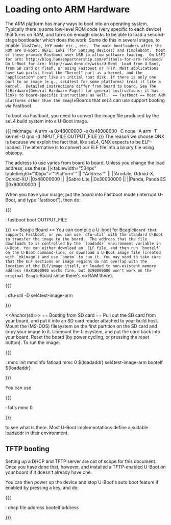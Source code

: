# Loading onto ARM Hardware


The ARM platform has many ways to boot into an operating system.
Typically there is some low-level ROM code (very specific to each
device) that turns on RAM, and turns on enough clocks to be able to load
a second-stage bootloader which does the work. Some do this in several
stages, to enable
Trust`Zone, HYP-mode etc., etc.  The main bootloaders after the ROM are U-Boot, UEFI, Loki (for Samsung devices) and simpleboot.  Most of these provide Fastboot over USB to allow software loading.  On UEFI for arm: http://blog.hansenpartnership.com/efitools-for-arm-released/ On U-Boot for arm: http://www.denx.de/wiki/U-Boot  Load from U-Boot, from SD card or flash, or using Fastboot or TFTP. Most applications have two parts: treat the "kernel" part as a kernel, and the "application" part like an initial root disk. If there is only one part to an image (e.g., seL4test for some platforms) treat it like a kernel.  Detailed instructions differ from board to board. See The [[Hardware|General Hardware Page]] for general instructions; it has links to board-specific instructions as well.  == Fastboot == Most ARM platforms other than the Beagle`Boards
that seL4 can use support booting via Fastboot.

To boot via Fastboot, you need to convert the image file produced by the
seL4 build system into a U-Boot image.

{{{ mkimage -A arm -a 0x48000000 -e 0x48000000 -C none -A arm -T kernel
-O qnx -d INPUT_FILE OUTPUT_FILE }}} The reason we choose QNX is
because we exploit the fact that, like seL4, QNX expects to be
ELF-loaded. The alternative is to convert our ELF file into a binary
file using objcopy.

The address to use varies from board to board. Unless you change the
load address, use these: ||&lt;tablewidth="534px"
tableheight="105px"&gt;'''Platform''' ||'''Address''' || ||Arndale,
Odroid-X, Odroid-XU ||0x48000000 || ||Sabre Lite ||0x30000000 ||
||Panda, Panda ES ||0x80000000 ||

When you have your image, put the board into Fastboot mode (interrupt
U-Boot, and type "fastboot"), then do:

{{{

:   fastboot boot OUTPUT_FILE

}}} == Beagle Board == You can compile a U-boot for
Beagle`` Board that supports Fastboot, or you can use `dfu-util` with the standard U-Boot to transfer the image to the board.  The address that the file downloads to is controlled by the `loadaddr` environment variable in U-Boot. You can either download an  ELF file, and then run `bootelf` on the U-Boot command-line, or download a U-Boot image file (created with `mkimage`) and use `bootm` to run it. You may need to take care that the ELF sections or image regions do not overlap with the location of the ELF/image itself, or loaded to non-existent memory address (0x81000000 works fine, but 0x90000000 won't work on the original Beagle ``Board
since there's no RAM there).

{{{

:   dfu-util -D sel4test-image-arm

}}}

&lt;&lt;Anchor(sd)&gt;&gt; == Booting from SD card == Pull out the SD
card from your board, and put it into an SD card reader attached to your
build host. Mount the (MS-DOS) filesystem on the first partition on the
SD card and copy your image to it. Unmount the filesystem, and put the
card back into your board. Reset the board (by power cycling, or
pressing the reset button). To run the image:

{{{

:   mmc init mmcinfo fatload mmc 0 \${loadaddr} sel4test-image-arm
    bootelf \${loadaddr}

}}}

You can use

{{{

:   fatls mmc 0

}}}

to see what is there. Most U-Boot implementations define a suitable
loadaddr in their environment.

## TFTP booting
 Setting up a DHCP and TFTP server are out of scope
for this document. Once you have done that, however, and installed a
TFTP-enabled U-Boot on your board if it doesn't already have one.

You can then power up the device and stop U-Boot's auto boot feature if
enabled by pressing a key, and do:

{{{

:   dhcp file address bootelf address

}}}

